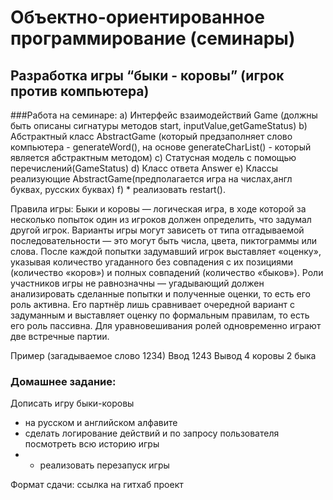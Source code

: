 # Объектно-ориентированное программирование (семинары)
## Разработка игры “быки - коровы” (игрок против компьютера)
###Работа на семинаре:
a)	Интерфейс взаимодействий Game (должны быть описаны сигнатуры методов start, inputValue,getGameStatus)
b)	Абстрактный класс AbstractGame (который предзаполняет слово компьютера - generateWord(), на основе generateCharList() - который является абстрактным методом)
c)	Статусная модель с помощью перечислений(GameStatus)
d)	Класс ответа Answer
e)	Классы реализующие AbstractGame(предполагается игра на числах,англ буквах, русских буквах)
f)	* реализовать restart().

Правила игры:
Быки и коровы — логическая игра, в ходе которой за несколько попыток один из игроков должен определить, что задумал другой игрок. Варианты игры могут зависеть от типа отгадываемой последовательности — это могут быть числа, цвета, пиктограммы или слова. После каждой попытки задумавший игрок выставляет «оценку», указывая количество угаданного без совпадения с их позициями (количество «коров») и полных совпадений (количество «быков»). Роли участников игры не равнозначны — угадывающий должен анализировать сделанные попытки и полученные оценки, то есть его роль активна. Его партнёр лишь сравнивает очередной вариант с задуманным и выставляет оценку по формальным правилам, то есть его роль пассивна. Для уравновешивания ролей одновременно играют две встречные партии.

Пример (загадываемое слово 1234)
Ввод 1243 
Вывод 4 коровы 2 быка

### Домашнее задание:
Дописать игру быки-коровы
- на русском и английском алфавите
- сделать логирование действий и по запросу пользователя посмотреть всю историю игры
- * реализовать перезапуск игры

Формат сдачи: ссылка на гитхаб проект